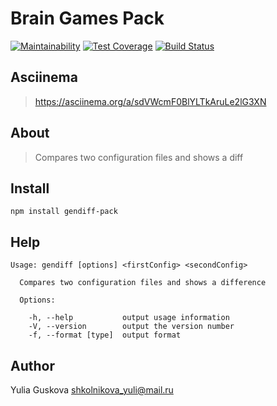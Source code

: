 # Brain Games Pack

[![Maintainability](https://api.codeclimate.com/v1/badges/cd76e5b0b68442dfcd4e/maintainability)](https://codeclimate.com/github/guskovaue/project-lvl2-s309/maintainability)
[![Test Coverage](https://api.codeclimate.com/v1/badges/cd76e5b0b68442dfcd4e/test_coverage)](https://codeclimate.com/github/guskovaue/project-lvl2-s309/test_coverage)
[![Build Status](https://travis-ci.org/guskovaue/project-lvl2-s309.svg?branch=master)](https://travis-ci.org/guskovaue/project-lvl2-s309)

## Asciinema

> https://asciinema.org/a/sdVWcmF0BlYLTkAruLe2lG3XN

## About
> Compares two configuration files and shows a diff

## Install
```
npm install gendiff-pack
```

## Help
```
Usage: gendiff [options] <firstConfig> <secondConfig>

  Compares two configuration files and shows a difference

  Options:

    -h, --help           output usage information
    -V, --version        output the version number
    -f, --format [type]  output format
```

## Author

Yulia Guskova shkolnikova_yuli@mail.ru

